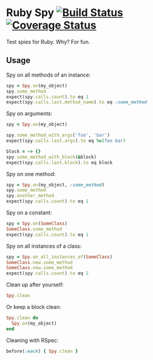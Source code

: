 # Ruby Spy [![Build Status](https://travis-ci.org/patbenatar/ruby_spy.svg?branch=master)](https://travis-ci.org/patbenatar/ruby_spy) [![Coverage Status](https://coveralls.io/repos/github/patbenatar/ruby_spy/badge.svg?branch=master)](https://coveralls.io/github/patbenatar/ruby_spy?branch=master)


Test spies for Ruby. Why? For fun.

## Usage

Spy on all methods of an instance:

```ruby
spy = Spy.on(my_object)
spy.some_method
expect(spy.calls.count).to eq 1
expect(spy.calls.last.method_name).to eq :some_method
```

Spy on arguments:

```ruby
spy = Spy.on(my_object)

spy.some_method_with_args('foo', 'bar')
expect(spy.calls.last.args).to eq %w(foo bar)

block = -> {}
spy.some_method_with_block(&block)
expect(spy.calls.last.block).to eq block
```

Spy on one method:

```ruby
spy = Spy.on(my_object, :some_method)
spy.some_method
spy.another_method
expect(spy.calls.count).to eq 1
```

Spy on a constant:

```ruby
spy = Spy.on(SomeClass)
SomeClass.some_method
expect(spy.calls.count).to eq 1
```

Spy on all instances of a class:

```ruby
spy = Spy.on_all_instances_of(SomeClass)
SomeClass.new.some_method
SomeClass.new.some_method
expect(spy.calls.count).to eq 2
```

Clean up after yourself:

```ruby
Spy.clean
```

Or keep a block clean:

```ruby
Spy.clean do
  Spy.on(my_object)
end
```

Cleaning with RSpec:

```ruby
before(:each) { Spy.clean }
```
